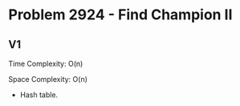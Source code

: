# Problem 2924 - Find Champion II

## V1

Time Complexity: O(n)

Space Complexity: O(n)

- Hash table.
